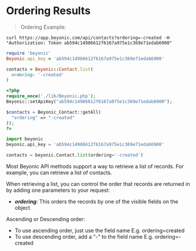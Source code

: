 # Ordering Results

> Ordering Example:

```shell
curl https://app.beyonic.com/api/contacts?ordering=-created -H "Authorization: Token ab594c14986612f6167a975e1c369e71edab6900"
```

```ruby
require 'beyonic'
Beyonic.api_key = 'ab594c14986612f6167a975e1c369e71edab6900'

contacts = Beyonic::Contact.list(
  ordering: '-created'
)
```

```php
<?php
require_once('./lib/Beyonic.php');
Beyonic::setApiKey("ab594c14986612f6167a975e1c369e71edab6900");

$contacts = Beyonic_Contact::getAll(
  "ordering" => "-created"
));
?>
```

```python
import beyonic
beyonic.api_key = 'ab594c14986612f6167a975e1c369e71edab6900'

contacts = beyonic.Contact.list(ordering='-created')


```

Most Beyonic API methods support a way to retrieve a list of records. For example, you can retrieve a list of contacts.

When retrieving a list, you can control the order that records are returned in by adding one parameters to your request:

* **_ordering_**: This orders the records by one of the visible fields on the object

Ascending or Descending order:

* To use ascending order, just use the field name E.g. ordering=created
* To use descending order, add a "-" to the field name E.g. ordering=-created